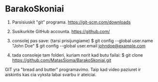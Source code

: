 # BarakoSkoniai

1. Parsisiuskit "git" programa. https://git-scm.com/downloads
2. Susikurkite GitHub accounta. https://github.com/
3. consolej pas save: (tarsi prisijungiame)
$ git config --global user.name "John Doe"
$ git config --global user.email johndoe@example.com

4. tada consoleje tam folderi, kuriam norit kad butu failai:
$ git clone https://github.com/MatasSioma/BarakoSkoniai.git

GIT yra "bread and butter" programavimo. Taip kad video paziuret ir aiskintis kas cia vyksta labai svarbu ir ateiciai.
